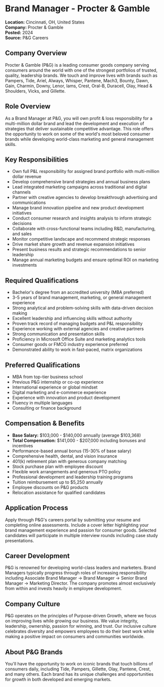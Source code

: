 # Brand Manager - Procter & Gamble
**Location:** Cincinnati, OH, United States  
**Company:** Procter & Gamble  
**Posted:** 2024  
**Source:** P&G Careers  

## Company Overview
Procter & Gamble (P&G) is a leading consumer goods company serving consumers around the world with one of the strongest portfolios of trusted, quality, leadership brands. We touch and improve lives with brands such as Pampers, Tide, Ariel, Always, Whisper, Pantene, Mach3, Bounty, Dawn, Gain, Charmin, Downy, Lenor, Iams, Crest, Oral-B, Duracell, Olay, Head & Shoulders, Vicks, and Gillette.

## Role Overview
As a Brand Manager at P&G, you will own profit & loss responsibility for a multi-million dollar brand and lead the development and execution of strategies that deliver sustainable competitive advantage. This role offers the opportunity to work on some of the world's most beloved consumer brands while developing world-class marketing and general management skills.

## Key Responsibilities
- Own full P&L responsibility for assigned brand portfolio with multi-million dollar revenue
- Develop comprehensive brand strategies and annual business plans
- Lead integrated marketing campaigns across traditional and digital channels
- Partner with creative agencies to develop breakthrough advertising and communications
- Manage brand innovation pipeline and new product development initiatives
- Conduct consumer research and insights analysis to inform strategic decisions
- Collaborate with cross-functional teams including R&D, manufacturing, and sales
- Monitor competitive landscape and recommend strategic responses
- Drive market share growth and revenue expansion initiatives
- Present business results and strategic recommendations to senior leadership
- Manage annual marketing budgets and ensure optimal ROI on marketing investments

## Required Qualifications
- Bachelor's degree from an accredited university (MBA preferred)
- 3-5 years of brand management, marketing, or general management experience
- Strong analytical and problem-solving skills with data-driven decision making
- Excellent leadership and influencing skills without authority
- Proven track record of managing budgets and P&L responsibility
- Experience working with external agencies and creative partners
- Strong communication and presentation skills
- Proficiency in Microsoft Office Suite and marketing analytics tools
- Consumer goods or FMCG industry experience preferred
- Demonstrated ability to work in fast-paced, matrix organizations

## Preferred Qualifications
- MBA from top-tier business school
- Previous P&G internship or co-op experience
- International experience or global mindset
- Digital marketing and e-commerce experience
- Experience with innovation and product development
- Fluency in multiple languages
- Consulting or finance background

## Compensation & Benefits
- **Base Salary:** $103,000 - $140,000 annually (average $103,368)
- **Total Compensation:** $141,000 - $207,000 including bonuses and incentives
- Performance-based annual bonus (15-30% of base salary)
- Comprehensive health, dental, and vision insurance
- 401(k) retirement plan with generous company matching
- Stock purchase plan with employee discount
- Flexible work arrangements and generous PTO policy
- Professional development and leadership training programs
- Tuition reimbursement up to $5,250 annually
- Employee discounts on P&G products
- Relocation assistance for qualified candidates

## Application Process
Apply through P&G's careers portal by submitting your resume and completing online assessments. Include a cover letter highlighting your brand management experience and passion for consumer goods. Selected candidates will participate in multiple interview rounds including case study presentations.

## Career Development
P&G is renowned for developing world-class leaders and marketers. Brand Managers typically progress through roles of increasing responsibility including Associate Brand Manager → Brand Manager → Senior Brand Manager → Marketing Director. The company promotes almost exclusively from within and invests heavily in employee development.

## Company Culture
P&G operates on the principles of Purpose-driven Growth, where we focus on improving lives while growing our business. We value integrity, leadership, ownership, passion for winning, and trust. Our inclusive culture celebrates diversity and empowers employees to do their best work while making a positive impact on consumers and communities worldwide.

## About P&G Brands
You'll have the opportunity to work on iconic brands that touch billions of consumers daily, including Tide, Pampers, Gillette, Olay, Pantene, Crest, and many others. Each brand has its unique challenges and opportunities for growth in both developed and emerging markets.